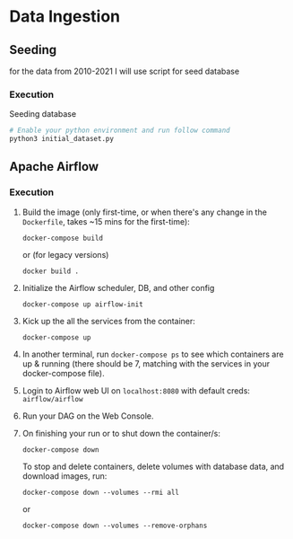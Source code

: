 # Data Ingestion

## Seeding

for the data from 2010-2021 I will use script for seed database

### Execution

Seeding database

```bash
# Enable your python environment and run follow command
python3 initial_dataset.py
```

## Apache Airflow

### Execution

1. Build the image (only first-time, or when there's any change in the `Dockerfile`, takes ~15 mins for the first-time):

   ```shell
   docker-compose build
   ```

   or (for legacy versions)

   ```shell
   docker build .
   ```

2. Initialize the Airflow scheduler, DB, and other config

   ```shell
   docker-compose up airflow-init
   ```

3. Kick up the all the services from the container:

   ```shell
   docker-compose up
   ```

4. In another terminal, run `docker-compose ps` to see which containers are up & running (there should be 7, matching with the services in your docker-compose file).

5. Login to Airflow web UI on `localhost:8080` with default creds: `airflow/airflow`

6. Run your DAG on the Web Console.

7. On finishing your run or to shut down the container/s:

   ```shell
   docker-compose down
   ```

   To stop and delete containers, delete volumes with database data, and download images, run:

   ```
   docker-compose down --volumes --rmi all
   ```

   or

   ```
   docker-compose down --volumes --remove-orphans
   ```

